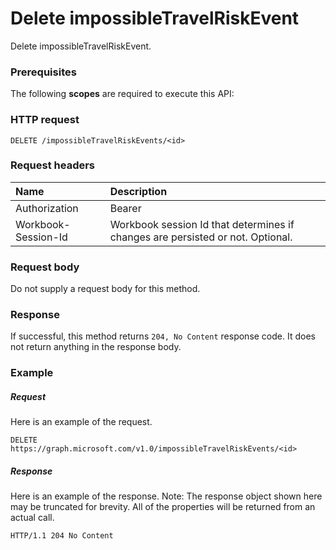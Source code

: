 # Delete impossibleTravelRiskEvent

Delete impossibleTravelRiskEvent.
### Prerequisites
The following **scopes** are required to execute this API: 
### HTTP request
<!-- { "blockType": "ignored" } -->
```http
DELETE /impossibleTravelRiskEvents/<id>

```
### Request headers
| Name       | Description|
|:---------------|:----------|
| Authorization  | Bearer <code>|
| Workbook-Session-Id  | Workbook session Id that determines if changes are persisted or not. Optional.|

### Request body
Do not supply a request body for this method.


### Response
If successful, this method returns `204, No Content` response code. It does not return anything in the response body.

### Example
##### Request
Here is an example of the request.
<!-- {
  "blockType": "request",
  "name": "delete_impossibletravelriskevent"
}-->
```http
DELETE https://graph.microsoft.com/v1.0/impossibleTravelRiskEvents/<id>
```
##### Response
Here is an example of the response. Note: The response object shown here may be truncated for brevity. All of the properties will be returned from an actual call.
<!-- {
  "blockType": "response",
  "truncated": true
} -->
```http
HTTP/1.1 204 No Content
```

<!-- uuid: 8fcb5dbc-d5aa-4681-8e31-b001d5168d79
2015-10-25 14:57:30 UTC -->
<!-- {
  "type": "#page.annotation",
  "description": "Delete impossibleTravelRiskEvent",
  "keywords": "",
  "section": "documentation",
  "tocPath": ""
}-->